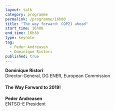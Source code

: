 ```yaml
---
layout: talk
category: programme
permalink: /programme/16h00
title: "The way forward: COP21 ahead"
start_time: 16h00
end_time: 16h30
type: keynote
tag: 
  - Peder Andreasen
  - Dominique Ristori
published: true
---
```




__Dominique Ristori__<br>
Director-General, DG ENER, European Commission

#### __The Way Forward to 2019!__
__Peder Andreasen__
<br> ENTSO-E President<br>
